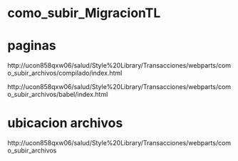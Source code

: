 # como_subir_MigracionTL
# paginas
http://ucon858qxw06/salud/Style%20Library/Transacciones/webparts/como_subir_archivos/compilado/index.html

http://ucon858qxw06/salud/Style%20Library/Transacciones/webparts/como_subir_archivos/babel/index.html

# ubicacion archivos
http://ucon858qxw06/salud/Style%20Library/Transacciones/webparts/como_subir_archivos